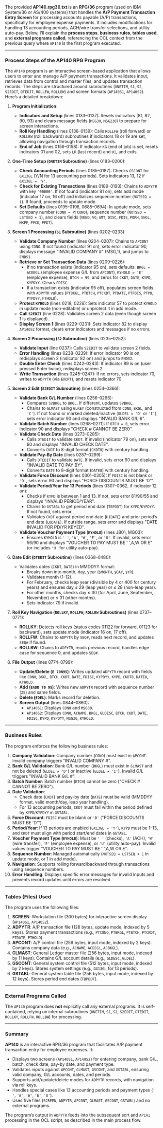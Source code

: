 The provided **AP140.rpg36.txt** is an **RPG/36** program (used on IBM System/36 or AS/400 systems) that handles the **A/P Payment Transaction Entry Screen** for processing accounts payable (A/P) transactions, specifically for employee expense payments. It includes modifications for handling 13 accounting periods, ACH/wire transfer selections, and utility auto-pay. Below, I’ll explain the **process steps**, **business rules**, **tables used**, and **external programs called**, referencing the OCL context from the previous query where `AP140` is the first program executed.

---

### **Process Steps of the AP140 RPG Program**

The `AP140` program is an interactive screen-based application that allows users to enter and manage A/P payment transactions. It validates input, retrieves data from control and master files, and updates transaction records. The steps are structured around subroutines (`ONETIM`, `S1`, `S2`, `S2EDIT`, `DTEDIT`, `ROLLFW`, `ROLLBW`) and screen formats (`AP140S1`, `AP140S2`). Here’s a detailed breakdown:

1. **Program Initialization**:
   - **Indicators and Setup** (lines 0133–0137): Resets indicators (81, 82, 90, 93) and clears message fields (`MSG30`, `MSG230`) to prepare for screen interactions.
   - **Roll Key Handling** (lines 0138–0139): Calls `ROLLFW` (roll forward) or `ROLLBW` (roll backward) subroutines if indicators 18 or 19 are set, allowing navigation through transaction records.
   - **End of Job** (lines 0156–0158): If indicator `KG` (end of job) is set, resets indicators 01 and 02, sets `LR` (last record) and `U1`, and exits.

2. **One-Time Setup (`ONETIM` Subroutine)** (lines 0183–0200):
   - **Check Accounting Periods** (lines 0185–0187): Checks `GSCONT` for `GX13GL` (Y/N for 13 accounting periods). Sets indicators 13, 12 if `GX13GL = 'Y'`.
   - **Check for Existing Transactions** (lines 0189–0193): Chains to `ADPYTR` with key `'00000'`. If not found (indicator 81 on), sets add mode (indicator 17 on, 16 off) and initializes sequence number (`NXTSEQ = 1`). If found, proceeds to update mode.
   - **Set Defaults** (lines 0195–0198, 0685–0694): In update mode, sets company number (`CONO = PTCONO`), sequence number (`NXTSEQ = LSTSEQ + 1`), and clears fields (`VEND`, `VO`, `AMT`, `DISC`, `FDIS`, `PORH`, `SNGL`, `MKPP`, `PPCK`, `PPDT`).

3. **Screen 1 Processing (`S1` Subroutine)** (lines 0202–0233):
   - **Validate Company Number** (lines 0204–0207): Chains to `APCONT` using `CONO`. If not found (indicator 91 on), sets error indicator 90, displays message "INVALID COMPANY #" (MSG,1), and jumps to `ENDS1`.
   - **Retrieve or Set Transaction Data** (lines 0209–0226):
     - If no transaction exists (indicator 95 on), sets defaults: `BKGL = ACEEGL` (employee expense G/L from `APCONT`), `KYHOLD = 'E'` (employee expense), `BTCH = 99`, and zeros for `CKDT`, `DATE`, `KYPD`, `KYPDYY`. Clears `FDISC`.
     - If a transaction exists (indicator 95 off), populates screen fields with `ADPYTR` values (`PTBKGL`, `PTBTCH`, `PTCKDT`, `PTDATE`, `PTFDIS`, `PTPD`, `PTPDYY`, `PTHOLD`).
   - **Protect `KYHOLD`** (lines 0218, 0226): Sets indicator 57 to protect `KYHOLD` in update mode (non-editable) or unprotect it in add mode.
   - **Call `S2EDIT`** (line 0228): Validates screen 2 data (even though screen 1 is displayed).
   - **Display Screen 1** (lines 0229–0231): Sets indicator 82 to display `AP140S2` format, clears error indicators and messages if no errors.

4. **Screen 2 Processing (`S2` Subroutine)** (lines 0235–0252):
   - **Validate Input** (line 0237): Calls `S2EDIT` to validate screen 2 fields.
   - **Error Handling** (lines 0238–0239): If error indicator 90 is on, redisplays screen 2 (indicator 82 on) and jumps to `ENDS2`.
   - **Double Enter Check** (lines 0242–0243): If indicator 89 is on (user pressed Enter twice), redisplays screen 2.
   - **Write Transaction** (lines 0245–0247): If no errors, sets indicator 70, writes to `ADPYTR` (via `EXCPT`), and resets indicator 70.

5. **Screen 2 Edit (`S2EDIT` Subroutine)** (lines 0254–0366):
   - **Validate Bank G/L Number** (lines 0256–0266):
     - Compares `SVBKGL` to `BKGL`. If different, updates `SVBKGL`.
     - Chains to `GLMAST` using `GLKEY` (constructed from `CONO`, `BKGL`, and `'C'`). If not found or marked deleted/inactive (`GLDEL = 'D'` or `'I'`), sets error indicator 90 and displays "INVALID BANK G/L #".
   - **Validate Batch Number** (lines 0268–0271): If `BTCH = 0`, sets error indicator 90 and displays "CHECK # CANNOT BE ZERO".
   - **Validate Check Date** (lines 0273–0285):
     - Calls `DTEDIT` to validate `CKDT`. If invalid (indicator 79 on), sets error 90 and displays "INVALID CHECK DATE".
     - Converts `CKDT` to 8-digit format (`CKDT8`) with century handling.
   - **Validate Pay-By Date** (lines 0287–0299):
     - Calls `DTEDIT` to validate `DATE`. If invalid, sets error 90 and displays "INVALID DATE TO PAY BY".
     - Converts `DATE` to 8-digit format (`DATE8`) with century handling.
   - **Validate Force Discount** (lines 0301–0305): If `FDISC` is not blank or `'D'`, sets error 90 and displays "FORCE DISCOUNTS MUST BE 'D'".
   - **Validate Period/Year for 13 Periods** (lines 0307–0362, if indicator 12 on):
     - Checks if `KYPD` is between 1 and 13. If not, sets error 81/90/55 and displays "INVALID PERIOD/YEAR".
     - Chains to `GSTABL` to get period end date (`TBPDDT`) for `KYPD`/`KYPDYY`. If not found, sets error.
     - Validates `CKDT` against period end date (`HIDATE`) and prior period’s end date (`LODATE`). If outside range, sets error and displays "DATE INVALID FOR PD/YR KEYED".
   - **Validate Voucher Payment Type (`KYHOLD`)** (lines JB01, MG03):
     - Ensures `KYHOLD` is `' '`, `'A'`, `'W'`, `'E'`, or `'U'`. If invalid, sets error 56/90 and displays "VOUCHER TO PAY MUST BE ' ',A,W OR E" (or includes `'U'` for utility auto-pay).

6. **Date Edit (`DTEDIT` Subroutine)** (lines 0368–0480):
   - Validates dates (`CKDT`, `DATE`) in MMDDYY format:
     - Breaks down into month, day, year (`$MONTH`, `$DAY`, `$YR`).
     - Validates month (1–12).
     - For February, checks leap year (divisible by 4 or 400 for century years) and ensures day ≤ 29 (leap year) or ≤ 28 (non-leap year).
     - For other months, checks day ≤ 30 (for April, June, September, November) or ≤ 31 (other months).
     - Sets indicator 79 if invalid.

7. **Roll Key Navigation (`ROLLKY`, `ROLLFW`, `ROLLBW` Subroutines)** (lines 0737–0771):
   - **ROLLKY**: Detects roll keys (status codes 01122 for forward, 01123 for backward), sets update mode (indicator 16 on, 17 off).
   - **ROLLFW**: Chains to `ADPYTR` by `SEQ#`, reads next record, and updates `SEQ#` if found.
   - **ROLLBW**: Chains to `ADPYTR`, reads previous record, handles edge case for sequence 0, and updates `SEQ#`.

8. **File Output** (lines 0774–0799):
   - **Update/Delete (`E 70N95`)**: Writes updated `ADPYTR` record with fields like `CONO`, `BKGL`, `BTCH`, `CKDT`, `DATE`, `FDISC`, `KYPDYY`, `KYPD`, `CKDT8`, `DATE8`, `KYHOLD`.
   - **Add (`EADD 70 95`)**: Writes new `ADPYTR` record with sequence number (`Z5`) and same fields.
   - **Delete (`EDEL`)**: Marks record for deletion.
   - **Screen Output** (lines 0844–0860):
     - `AP140S1`: Displays `CONO` and `MSG30`.
     - `AP140S2`: Displays `CONO`, `ACNAME`, `BKGL`, `GLDESC`, `BTCH`, `CKDT`, `DATE`, `FDISC`, `KYPD`, `KYPDYY`, `MSG30`, `KYHOLD`.

---

### **Business Rules**

The program enforces the following business rules:
1. **Company Validation**: Company number (`CONO`) must exist in `APCONT`. Invalid company triggers "INVALID COMPANY #".
2. **Bank G/L Validation**: Bank G/L number (`BKGL`) must exist in `GLMAST` and not be deleted (`GLDEL ≠ 'D'`) or inactive (`GLDEL ≠ 'I'`). Invalid G/L triggers "INVALID BANK G/L #".
3. **Batch Number**: Batch number (`BTCH`) cannot be zero ("CHECK # CANNOT BE ZERO").
4. **Date Validation**:
   - Check date (`CKDT`) and pay-by date (`DATE`) must be valid (MMDDYY format, valid month/day, leap year handling).
   - For 13 accounting periods, `CKDT` must fall within the period defined by `KYPD`/`KYPDYY` in `GSTABL`.
5. **Force Discount**: `FDISC` must be blank or `'D'` ("FORCE DISCOUNTS MUST BE 'D'").
6. **Period/Year**: If 13 periods are enabled (`GX13GL = 'Y'`), `KYPD` must be 1–13, and `CKDT` must align with period start/end dates in `GSTABL`.
7. **Voucher Payment Type (`KYHOLD`)**: Must be `' '` (checks), `'A'` (ACH), `'W'` (wire transfer), `'E'` (employee expense), or `'U'` (utility auto-pay). Invalid values trigger "VOUCHER TO PAY MUST BE ' ',A,W OR E".
8. **Sequence Number**: Managed automatically (`NXTSEQ = LSTSEQ + 1` in update mode, or 1 in add mode).
9. **Navigation**: Supports rolling forward/backward through transactions using sequence numbers.
10. **Error Handling**: Displays specific error messages for invalid inputs and prevents record updates until errors are resolved.

---

### **Tables (Files) Used**

The program uses the following files:
1. **SCREEN**: Workstation file (300 bytes) for interactive screen display (`AP140S1`, `AP140S2`).
2. **ADPYTR**: A/P transaction file (128 bytes, update mode, indexed by 5 keys). Stores payment transactions (e.g., `PTCONO`, `PTBKGL`, `PTBTCH`, `PTCKDT`, `PTDATE`, `PTHOLD`).
3. **APCONT**: A/P control file (256 bytes, input mode, indexed by 2 keys). Contains company data (e.g., `ACNAME`, `ACEEGL`, `ACBKGL`).
4. **GLMAST**: General Ledger master file (256 bytes, input mode, indexed by 11 keys). Contains G/L account details (e.g., `GLDESC`, `GLDEL`).
5. **GSCONT**: General system control file (512 bytes, input mode, indexed by 2 keys). Stores system settings (e.g., `GX13GL` for 13 periods).
6. **GSTABL**: General system table file (256 bytes, input mode, indexed by 12 keys). Stores period end dates (`TBPDDT`).

---

### **External Programs Called**

The `AP140` program does **not** explicitly call any external programs. It is self-contained, relying on internal subroutines (`ONETIM`, `S1`, `S2`, `S2EDIT`, `DTEDIT`, `ROLLKY`, `ROLLFW`, `ROLLBW`) for processing.

---

### **Summary**

**AP140** is an interactive RPG/36 program that facilitates A/P payment transaction entry for employee expenses. It:
- Displays two screens (`AP140S1`, `AP140S2`) for entering company, bank G/L, batch, check date, pay-by date, and payment type.
- Validates inputs against `APCONT`, `GLMAST`, `GSCONT`, and `GSTABL`, ensuring valid company, G/L accounts, dates, and periods.
- Supports add/update/delete modes for `ADPYTR` records, with navigation via roll keys.
- Handles special cases like 13 accounting periods and payment types (`' '`, `'A'`, `'W'`, `'E'`, `'U'`).
- Uses five files (`SCREEN`, `ADPYTR`, `APCONT`, `GLMAST`, `GSCONT`, `GSTABL`) and no external programs.

The program’s output in `ADPYTR` feeds into the subsequent sort and `AP141` processing in the OCL script, as described in the main process flow.